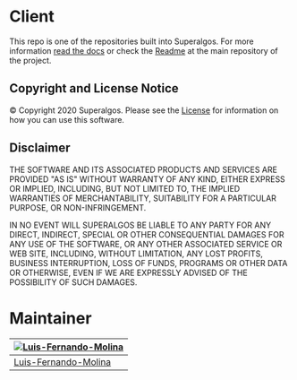 # Client

This repo is one of the repositories built into Superalgos. For more information [read the docs](https://docs.superalgos.org/) or check the [Readme](https://github.com/Superalgos/Superalgos/) at the main repository of the project.   

## Copyright and License Notice

© Copyright 2020 Superalgos. Please see the [License](/LICENSE) for information on how you can use this software.

## Disclaimer

THE SOFTWARE AND ITS ASSOCIATED PRODUCTS AND SERVICES ARE PROVIDED "AS IS" WITHOUT WARRANTY OF ANY KIND, EITHER EXPRESS OR IMPLIED, INCLUDING, BUT NOT LIMITED TO, THE IMPLIED WARRANTIES OF MERCHANTABILITY, SUITABILITY FOR A PARTICULAR PURPOSE, OR NON-INFRINGEMENT.

IN NO EVENT WILL SUPERALGOS BE LIABLE TO ANY PARTY FOR ANY DIRECT, INDIRECT, SPECIAL OR OTHER CONSEQUENTIAL DAMAGES FOR ANY USE OF THE SOFTWARE, OR ANY OTHER ASSOCIATED SERVICE OR WEB SITE, INCLUDING, WITHOUT LIMITATION, ANY LOST PROFITS, BUSINESS INTERRUPTION, LOSS OF FUNDS, PROGRAMS OR OTHER DATA OR OTHERWISE, EVEN IF WE ARE EXPRESSLY ADVISED OF THE POSSIBILITY OF SUCH DAMAGES.

# Maintainer

[![Luis-Fernando-Molina](https://avatars1.githubusercontent.com/u/9479367?s=130&amp;v=4)](https://github.com/Luis-Fernando-Molina) |
---|
[Luis-Fernando-Molina](https://github.com/Luis-Fernando-Molina) |  
